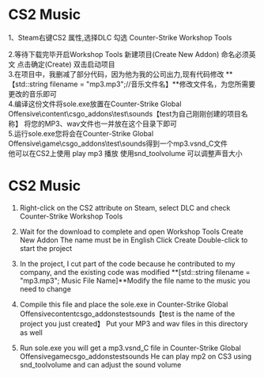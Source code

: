 
# CS2 Music
1、Steam右键CS2 属性,选择DLC 勾选 Counter-Strike Workshop Tools  

2.等待下载完毕开启Workshop Tools 新建项目(Create New Addon) 命名必须英文 点击确定(Create) 双击启动项目  
3.在项目中，我删减了部分代码，因为他为我的公司出力,现有代码修改  **【std::string filename = "mp3.mp3";//音乐文件名】**修改文件名，为您所需要更改的音乐即可  
4.编译这份文件将sole.exe放置在Counter-Strike Global Offensive\content\csgo_addons\test\sounds【test为自己刚刚创建的项目名称】 将您的MP3、wav文件也一并放在这个目录下即可  
5.运行sole.exe您将会在Counter-Strike Global Offensive\game\csgo_addons\test\sounds得到一个mp3.vsnd_C文件  
他可以在CS2上使用 play mp3 播放 使用snd_toolvolume 可以调整声音大小  
# CS2 Music
1. Right-click on the CS2 attribute on Steam, select DLC and check Counter-Strike Workshop Tools

2. Wait for the download to complete and open Workshop Tools Create New Addon The name must be in English Click Create Double-click to start the project
3. In the project, I cut part of the code because he contributed to my company, and the existing code was modified **[std::string filename = "mp3.mp3"; Music File Name]**Modify the file name to the music you need to change
4. Compile this file and place the sole.exe in Counter-Strike Global Offensivecontentcsgo_addonstestsounds【test is the name of the project you just created】 Put your MP3 and wav files in this directory as well
5. Run sole.exe you will get a mp3.vsnd_C file in Counter-Strike Global Offensivegamecsgo_addonstestsounds
He can play mp2 on CS3 using snd_toolvolume and can adjust the sound volume
